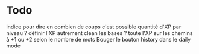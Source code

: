 # Todo

indice pour dire en combien de coups c'est possible
quantité d'XP par niveau ?
définir l'XP autrement
clean les bases ?
toute l'XP sur les chemins à +1 ou +2 selon le nombre de mots 
Bouger le bouton history dans le daily mode